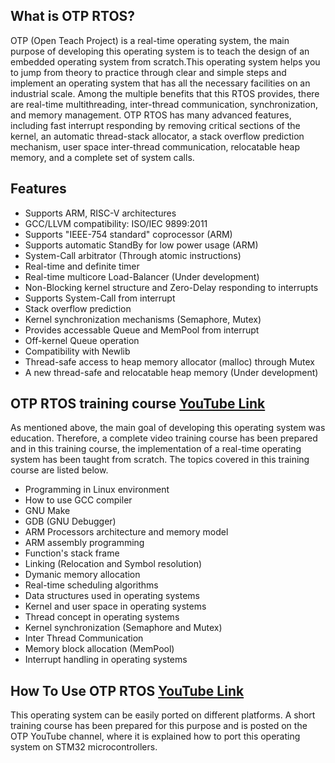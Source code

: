 ## What is OTP RTOS?
OTP (Open Teach Project) is a real-time operating system, the main purpose of developing this operating system is to teach the design of an embedded operating system from scratch.This operating system helps you to jump from theory to practice through clear and simple steps and implement an operating system that has all the necessary facilities on an industrial scale.
Among the multiple benefits that this RTOS provides, there are real-time multithreading, inter-thread communication, synchronization, and memory management. OTP RTOS has many advanced features, including fast interrupt responding by removing critical sections of the kernel, an automatic thread-stack allocator, a stack overflow prediction mechanism, user space inter-thread communication,  relocatable heap memory, and a complete set of system calls.
## Features
 - Supports ARM, RISC-V architectures
 - GCC/LLVM compatibility: ISO/IEC 9899:2011
 - Supports "IEEE-754 standard" coprocessor (ARM)
 - Supports automatic StandBy for low power usage (ARM)
 - System-Call arbitrator (Through atomic instructions)
 - Real-time and definite timer
 - Real-time multicore Load-Balancer (Under development)
 - Non-Blocking kernel structure and Zero-Delay responding to interrupts
 - Supports System-Call from interrupt
 - Stack overflow prediction
 - Kernel synchronization mechanisms (Semaphore, Mutex)
 - Provides accessable Queue and MemPool from interrupt
 - Off-kernel Queue operation
 - Compatibility with Newlib
 - Thread-safe access to heap memory allocator (malloc) through Mutex
 - A new thread-safe and relocatable heap memory (Under development)
## OTP RTOS training course [YouTube Link](https://youtube.com/playlist?list=PLyt95LwGNJJpbJnY5mgZL5yYwBwDt-x7T)
As mentioned above, the main goal of developing this operating system was education. Therefore, a complete video training course has been prepared and in this training course, the implementation of a real-time operating system has been taught from scratch. The topics covered in this training course are listed below.
 - Programming in Linux environment
 - How to use GCC compiler
 - GNU Make
 - GDB (GNU Debugger)
 - ARM Processors architecture and memory model
 - ARM assembly programming
 - Function's stack frame
 - Linking (Relocation and Symbol resolution)
 - Dymanic memory allocation
 - Real-time scheduling algorithms
 - Data structures used in operating systems
 - Kernel and user space in operating systems
 - Thread concept in operating systems
 - Kernel synchronization (Semaphore and Mutex)
 - Inter Thread Communication
 - Memory block allocation (MemPool)
 - Interrupt handling in operating systems
## How To Use OTP RTOS [YouTube Link](https://youtube.com/playlist?list=PLyt95LwGNJJo1ule40yNvtXjbaZ2VU-dq)
This operating system can be easily ported on different platforms. A short training course has been prepared for this purpose and is posted on the OTP YouTube channel, where it is explained how to port this operating system on STM32 microcontrollers.
